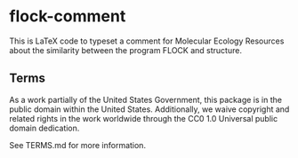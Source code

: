 # flock-comment

This is LaTeX code to typeset a comment for Molecular Ecology Resources
about the similarity between the program FLOCK and structure.



## Terms 

As a work partially of the United States Government, this package is in the
public domain within the United States. Additionally, we waive
copyright and related rights in the work worldwide through the CC0 1.0
Universal public domain dedication.

See TERMS.md for more information.

